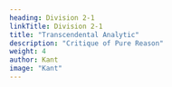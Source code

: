 ```yaml
---
heading: Division 2-1
linkTitle: Division 2-1
title: "Transcendental Analytic"
description: "Critique of Pure Reason"
weight: 4
author: Kant
image: "Kant"
---
```


